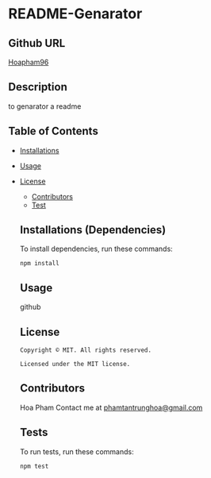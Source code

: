 # README-Genarator

  ## Github URL 
  [Hoapham96](https://github.com/Hoapham96/)
  ## Description 
  to genarator a readme
  ## Table of Contents 
  * [Installations](#dependencies)
  * [Usage](#usage)
  
* [License](#license)

  * [Contributors](#contributors)
  * [Test](#test)
  ## Installations (Dependencies) 
  To install dependencies, run these commands:
  ```
  npm install
  ```
  ## Usage 
  github
  ## License 
      Copyright © MIT. All rights reserved. 
      
      Licensed under the MIT license.
  ## Contributors 
  Hoa Pham
  Contact me at phamtantrunghoa@gmail.com
  ## Tests 
  To run tests, run these commands:
  ```
  npm test
  ```
  